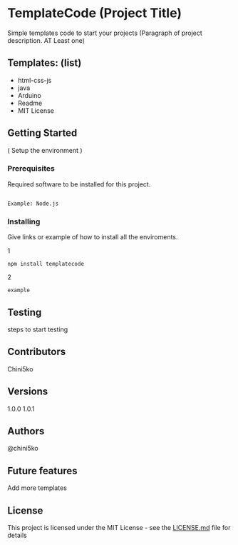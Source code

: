 # TemplateCode (Project Title)

Simple templates code to start your projects 
(Paragraph of project description. AT Least one)

## Templates: (list)

- html-css-js
- java
- Arduino
- Readme
- MIT License

## Getting Started

( Setup the environment )


### Prerequisites

Required software to be installed for this project.

```

Example: Node.js

```

### Installing

Give links or example of how to install all the enviroments. 

1

```
npm install templatecode
```

2

```
example
```


## Testing

steps to start testing


## Contributors

Chini5ko

## Versions
1.0.0
1.0.1

## Authors
@chini5ko

## Future features
Add more templates 


## License

This project is licensed under the MIT License - see the [LICENSE.md](LICENSE.md) file for details

